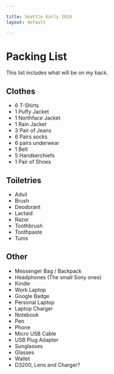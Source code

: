 ```yaml
---

title: Seattle Early 2014
layout: default

---
```


# Packing List

This list includes what will be on my back.

## Clothes

 * 6 T-Shirts
 * 1 Puffy Jacket
 * 1 Northface Jacket
 * 1 Rain Jacket
 * 3 Pair of Jeans
 * 6 Pairs socks
 * 6 pairs underwear
 * 1 Belt
 * 5 Handkerchiefs
 * 1 Pair of Shoes

## Toiletries

 * Advil
 * Brush
 * Deodorant
 * Lactaid
 * Razor
 * Toothbrush
 * Toothpaste
 * Tums

## Other

 * Messenger Bag / Backpack
 * Headphones (The small Sony ones)
 * Kindle
 * Work Laptop
 * Google Badge
 * Personal Laptop
 * Laptop Charger
 * Notebook
 * Pen
 * Phone
 * Micro USB Cable
 * USB Plug Adapter
 * Sunglasses
 * Glasses
 * Wallet
 * D3200, Lens and Charger?

